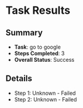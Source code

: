 
# Task Results

## Summary
- **Task**: go to google
- **Steps Completed**: 3
- **Overall Status**: Success

## Details
- Step 1: Unknown - Failed
- Step 2: Unknown - Failed
